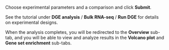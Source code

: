 Choose experimental parameters and a comparison and click **Submit**. 

See the tutorial under **DGE analysis** / **Bulk RNA-seq** / **Run DGE** for details on experimental designs.
    
When the analysis completes, you will be redirected to the **Overview** sub-tab, and you will be able to view and analyze results in the **Volcano plot** and **Gene set enrichment** sub-tabs. 